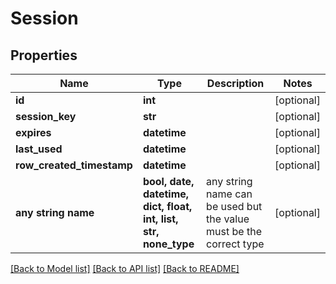 # Session


## Properties
Name | Type | Description | Notes
------------ | ------------- | ------------- | -------------
**id** | **int** |  | [optional] 
**session_key** | **str** |  | [optional] 
**expires** | **datetime** |  | [optional] 
**last_used** | **datetime** |  | [optional] 
**row_created_timestamp** | **datetime** |  | [optional] 
**any string name** | **bool, date, datetime, dict, float, int, list, str, none_type** | any string name can be used but the value must be the correct type | [optional]

[[Back to Model list]](../README.md#documentation-for-models) [[Back to API list]](../README.md#documentation-for-api-endpoints) [[Back to README]](../README.md)


